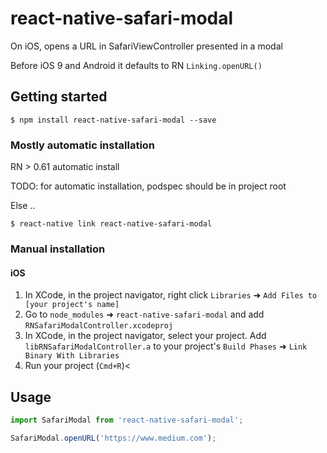 
# react-native-safari-modal

On iOS, opens a URL in SafariViewController presented in a modal

Before iOS 9 and Android it defaults to RN `Linking.openURL()`

## Getting started

`$ npm install react-native-safari-modal --save`

### Mostly automatic installation

RN > 0.61 automatic install

TODO: for automatic installation, podspec should be in project root

Else ..

`$ react-native link react-native-safari-modal`

### Manual installation


#### iOS

1. In XCode, in the project navigator, right click `Libraries` ➜ `Add Files to [your project's name]`
2. Go to `node_modules` ➜ `react-native-safari-modal` and add `RNSafariModalController.xcodeproj`
3. In XCode, in the project navigator, select your project. Add `libRNSafariModalController.a` to your project's `Build Phases` ➜ `Link Binary With Libraries`
4. Run your project (`Cmd+R`)<


## Usage
```javascript
import SafariModal from 'react-native-safari-modal';

SafariModal.openURL('https://www.medium.com');
```
